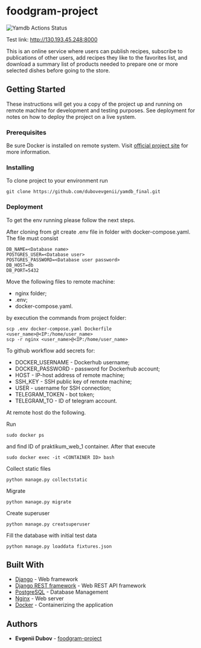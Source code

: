 # foodgram-project

![Yamdb Actions Status](https://github.com/dubovevgenii/yamdb_final/workflows/foodgram%20workflow/badge.svg)

Test link: http://130.193.45.248:8000

This is an online service where users can publish recipes, subscribe to publications of other users, add recipes they like to the favorites list, and download a summary list of products needed to prepare one or more selected dishes before going to the store.

## Getting Started

These instructions will get you a copy of the project up and running on remote machine for development and testing purposes. See deployment for notes on how to deploy the project on a live system.

### Prerequisites

Be sure Docker is installed on remote system. Visit [official project site](https://docs.docker.com/engine/install/) for more information.


### Installing

To clone project to your environment run

```
git clone https://github.com/dubovevgenii/yamdb_final.git
```

### Deployment

To get the env running please follow the next steps.

After cloning from git create .env file in folder with docker-compose.yaml.
The file must consist

```
DB_NAME=<Database name>
POSTGRES_USER=<Database user>
POSTGRES_PASSWORD=<Database user password>
DB_HOST=db
DB_PORT=5432
```

Move the following files to remote machine:
* nginx folder;
* .env;
* docker-compose.yaml.

by execution the commands from project folder:

```
scp .env docker-compose.yaml Dockerfile <user_name>@<IP:/home/user_name>
scp -r nginx <user_name>@<IP:/home/user_name>
```

To github workflow add secrets for:
* DOCKER_USERNAME - Dockerhub username;
* DOCKER_PASSWORD - password for Dockerhub account;
* HOST - IP-host address of remote machine;
* SSH_KEY - SSH public key of remote machine;
* USER - username for SSH connection;
* TELEGRAM_TOKEN - bot token;
* TELEGRAM_TO - ID of telegram account.


At remote host do the following.

Run

```
sudo docker ps
```

and find ID of praktikum_web_1 container. After that execute

```
sudo docker exec -it <CONTAINER ID> bash
```

Collect static files

```
python manage.py collectstatic
```

Migrate

```
python manage.py migrate
```

Create superuser

```
python manage.py creatsuperuser
```

Fill the database with initial test data

```
python manage.py loaddata fixtures.json
```

## Built With

* [Django](https://www.djangoproject.com/) - Web framework
* [Django REST framework](https://www.django-rest-framework.org/) - Web REST API framework
* [PostgreSQL](https://hub.docker.com/layers/postgres/library/postgres/12.4/images/sha256-9ac69ab75fd982b72064780473e1cb169884ca14c8c77ce598de53b945dcf070?context=explore) - Database Management
* [Nginx](https://hub.docker.com/layers/nginx/library/nginx/1.19.6/images/sha256-1ebd1e5add2316db67542aca3ff282f055124e86898f7d6d9a88e4ca6192422c?context=explore) - Web server
* [Docker](https://www.docker.com/) - Containerizing the application

## Authors

* **Evgenii Dubov** - [foodgram-project](https://github.com/dubovevgenii/foodgram-project)

